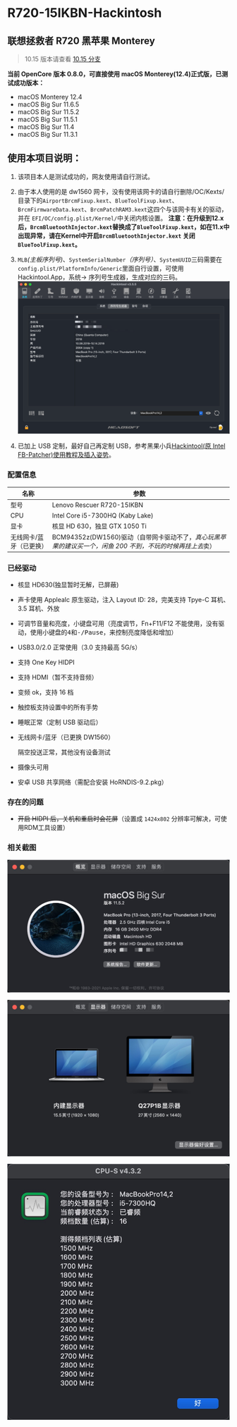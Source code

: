 # R720-15IKBN-Hackintosh

## 联想拯救者 R720 黑苹果 Monterey

> 10.15 版本请查看 [10.15 分支](https://github.com/Jonny-china/R720-15IKBN-Hackintosh/tree/10.15)

**当前 OpenCore 版本 0.8.0，可直接使用 macOS Monterey(12.4)正式版，已测试成功版本：**

- macOS Monterey 12.4
- macOS Big Sur 11.6.5
- macOS Big Sur 11.5.2
- macOS Big Sur 11.5.1
- macOS Big Sur 11.4
- macOS Big Sur 11.3.1

## 使用本项目说明：

1. 该项目本人是测试成功的，网友使用请自行测试。

2. 由于本人使用的是 dw1560 网卡，没有使用该网卡的请自行删除/OC/Kexts/目录下的`AirportBrcmFixup.kext`、`BlueToolFixup.kext`、`BrcmFirmwareData.kext`、`BrcmPatchRAM3.kext`这四个与该网卡有关的驱动，并在 `EFI/OC/config.plist/Kernel/`中关闭内核设置。
   **注意：在升级到12.x后，`BrcmBluetoothInjector.kext`替换成了`BlueToolFixup.kext`，如在11.x中出现异常，请在Kernel中开启`BrcmBluetoothInjector.kext` 关闭`BlueToolFixup.kext`。**

3. `MLB`_(主板序列号)_、`SystemSerialNumber`_（序列号）_、`SystemUUID`三码需要在 `config.plist/PlatformInfo/Generic`里面自行设置，可使用 Hackintool.App，系统-> 序列号生成器，生成对应的三码。<img src="photo/2.png" alt="2.png" style="zoom:50%;" />

4. 已加上 USB 定制，最好自己再定制 USB，参考黑果小兵[Hackintool(原 Intel FB-Patcher)使用教程及插入姿势](https://blog.daliansky.net/Intel-FB-Patcher-tutorial-and-insertion-pose.html#定制usb)。

### 配置信息

| 名称                    | 参数                                                                                                       |
| ----------------------- | ---------------------------------------------------------------------------------------------------------- |
| 型号                    | Lenovo Rescuer R720-15IKBN                                                                                 |
| CPU                     | Intel Core i5-7300HQ (Kaby Lake)                                                                           |
| 显卡                    | 核显 HD 630，独显 GTX 1050 Ti                                                                              |
| 无线网卡/蓝牙（已更换） | BCM94352z(DW1560)驱动（自带网卡驱动不了，*真心玩黑苹果的建议买一个，闲鱼 200 不到，不玩的时候再挂上去*卖） |

### 已经驱动

- 核显 HD630(独显暂时无解，已屏蔽)

- 声卡使用 Applealc 原生驱动，注入 Layout ID: 28，完美支持 Tpye-C 耳机、3.5 耳机、外放

- 可调节音量和亮度，小键盘可用（亮度调节，Fn+F11/F12 不能使用，没有驱动，使用小键盘的<kbd>4</kbd>和<kbd>-/Pause</kbd>，来控制亮度降低和增加）

- USB3.0/2.0 正常使用（3.0 支持最高 5G/s）

- 支持 One Key HIDPI

- 支持 HDMI（暂不支持音频）

- 变频 ok，支持 16 档

- 触控板支持设置中的所有手势

- 睡眠正常（定制 USB 驱动后）

- 无线网卡/蓝牙（已更换 DW1560）

  隔空投送正常，其他没有设备测试

- 摄像头可用

- 安卓 USB 共享网络（需配合安装 HoRNDIS-9.2.pkg）

### 存在的问题

- ~~开启 HIDPI 后，关机和重启时会花屏~~（设置成 `1424x802` 分辨率可解决，可使用RDM工具设置）

### 相关截图

![1.png](photo/1.png)

![4.jpeg](photo/4.jpg)

![3.jpeg](photo/3.jpg)
